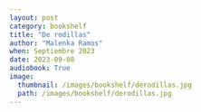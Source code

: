 ```yaml
---
layout: post
category: bookshelf
title: "De rodillas"
author: "Malenka Ramos"
when: Septiembre 2023
date: 2023-09-08
audiobook: True
image:
  thumbnail: /images/bookshelf/derodillas.jpg
  path: /images/bookshelf/derodillas.jpg
---
```

